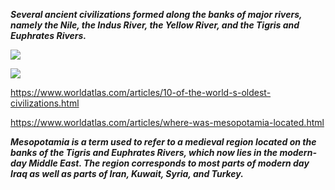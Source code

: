 ***Several ancient civilizations formed along the banks of major rivers, namely the Nile, the Indus River, the Yellow River, and the Tigris and Euphrates Rivers.***


![](https://i.pinimg.com/originals/ec/e2/e4/ece2e48d3dfcc60c15c5fea6fe007a73.jpg)


![](http://www.ancient-civilizations.com/wp-content/uploads/2016/09/four-ancient-civilizations-1024x644.jpg)





https://www.worldatlas.com/articles/10-of-the-world-s-oldest-civilizations.html



https://www.worldatlas.com/articles/where-was-mesopotamia-located.html

***Mesopotamia is a term used to refer to a medieval region located on the banks of the Tigris and Euphrates Rivers, which now lies in the modern-day Middle East. The region corresponds to most parts of modern day Iraq as well as parts of Iran, Kuwait, Syria, and Turkey.***




